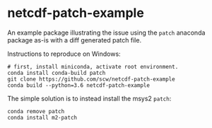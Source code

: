 # netcdf-patch-example

An example package illustrating the issue using the `patch` anaconda package as-is with a diff generated patch file.

Instructions to reproduce on Windows:

```
# first, install miniconda, activate root environment.
conda install conda-build patch
git clone https://github.com/scw/netcdf-patch-example
conda build --python=3.6 netcdf-patch-example
```

The simple solution is to instead install the msys2 `patch`:
```
conda remove patch
conda install m2-patch
```
